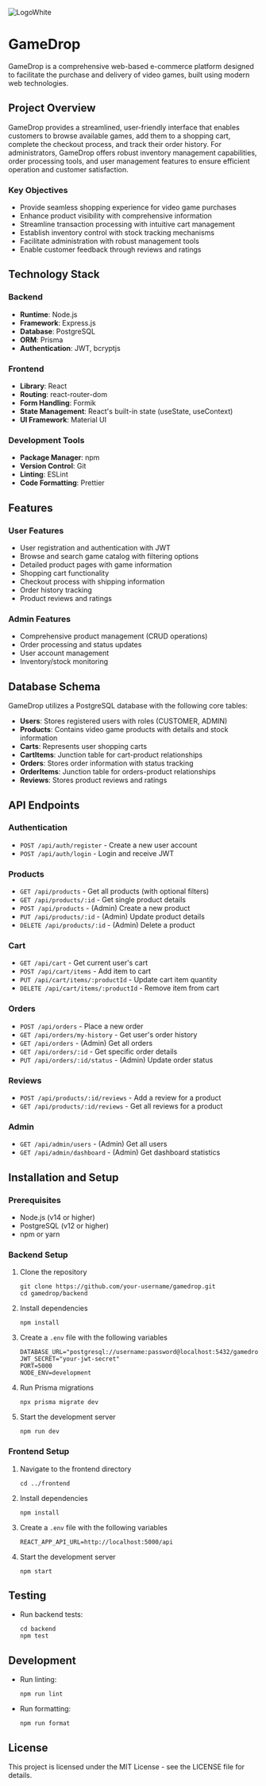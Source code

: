 
![LogoWhite](https://github.com/user-attachments/assets/ccffa949-d0a6-4b9e-a1e8-db3b06e2ecfd)

# GameDrop


GameDrop is a comprehensive web-based e-commerce platform designed to facilitate the purchase and delivery of video games, built using modern web technologies.

## Project Overview

GameDrop provides a streamlined, user-friendly interface that enables customers to browse available games, add them to a shopping cart, complete the checkout process, and track their order history. For administrators, GameDrop offers robust inventory management capabilities, order processing tools, and user management features to ensure efficient operation and customer satisfaction.

### Key Objectives

- Provide seamless shopping experience for video game purchases
- Enhance product visibility with comprehensive information
- Streamline transaction processing with intuitive cart management
- Establish inventory control with stock tracking mechanisms
- Facilitate administration with robust management tools
- Enable customer feedback through reviews and ratings

## Technology Stack

### Backend
- **Runtime**: Node.js
- **Framework**: Express.js
- **Database**: PostgreSQL
- **ORM**: Prisma
- **Authentication**: JWT, bcryptjs

### Frontend
- **Library**: React
- **Routing**: react-router-dom
- **Form Handling**: Formik
- **State Management**: React's built-in state (useState, useContext)
- **UI Framework**: Material UI

### Development Tools
- **Package Manager**: npm
- **Version Control**: Git
- **Linting**: ESLint
- **Code Formatting**: Prettier

## Features

### User Features
- User registration and authentication with JWT
- Browse and search game catalog with filtering options
- Detailed product pages with game information
- Shopping cart functionality
- Checkout process with shipping information
- Order history tracking
- Product reviews and ratings

### Admin Features
- Comprehensive product management (CRUD operations)
- Order processing and status updates
- User account management
- Inventory/stock monitoring

## Database Schema

GameDrop utilizes a PostgreSQL database with the following core tables:

- **Users**: Stores registered users with roles (CUSTOMER, ADMIN)
- **Products**: Contains video game products with details and stock information
- **Carts**: Represents user shopping carts
- **CartItems**: Junction table for cart-product relationships
- **Orders**: Stores order information with status tracking
- **OrderItems**: Junction table for orders-product relationships
- **Reviews**: Stores product reviews and ratings

## API Endpoints

### Authentication
- `POST /api/auth/register` - Create a new user account
- `POST /api/auth/login` - Login and receive JWT

### Products
- `GET /api/products` - Get all products (with optional filters)
- `GET /api/products/:id` - Get single product details
- `POST /api/products` - (Admin) Create a new product
- `PUT /api/products/:id` - (Admin) Update product details
- `DELETE /api/products/:id` - (Admin) Delete a product

### Cart
- `GET /api/cart` - Get current user's cart
- `POST /api/cart/items` - Add item to cart
- `PUT /api/cart/items/:productId` - Update cart item quantity
- `DELETE /api/cart/items/:productId` - Remove item from cart

### Orders
- `POST /api/orders` - Place a new order
- `GET /api/orders/my-history` - Get user's order history
- `GET /api/orders` - (Admin) Get all orders
- `GET /api/orders/:id` - Get specific order details
- `PUT /api/orders/:id/status` - (Admin) Update order status

### Reviews
- `POST /api/products/:id/reviews` - Add a review for a product
- `GET /api/products/:id/reviews` - Get all reviews for a product

### Admin
- `GET /api/admin/users` - (Admin) Get all users
- `GET /api/admin/dashboard` - (Admin) Get dashboard statistics

## Installation and Setup

### Prerequisites
- Node.js (v14 or higher)
- PostgreSQL (v12 or higher)
- npm or yarn

### Backend Setup
1. Clone the repository
   ```
   git clone https://github.com/your-username/gamedrop.git
   cd gamedrop/backend
   ```

2. Install dependencies
   ```
   npm install
   ```

3. Create a `.env` file with the following variables
   ```
   DATABASE_URL="postgresql://username:password@localhost:5432/gamedrop_db"
   JWT_SECRET="your-jwt-secret"
   PORT=5000
   NODE_ENV=development
   ```

4. Run Prisma migrations
   ```
   npx prisma migrate dev
   ```

5. Start the development server
   ```
   npm run dev
   ```

### Frontend Setup
1. Navigate to the frontend directory
   ```
   cd ../frontend
   ```

2. Install dependencies
   ```
   npm install
   ```

3. Create a `.env` file with the following variables
   ```
   REACT_APP_API_URL=http://localhost:5000/api
   ```

4. Start the development server
   ```
   npm start
   ```

## Testing
- Run backend tests:
  ```
  cd backend
  npm test
  ```

## Development
- Run linting:
  ```
  npm run lint
  ```
- Run formatting:
  ```
  npm run format
  ```

## License
This project is licensed under the MIT License - see the LICENSE file for details.
